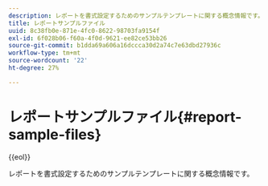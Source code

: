 ```yaml
---
description: レポートを書式設定するためのサンプルテンプレートに関する概念情報です。
title: レポートサンプルファイル
uuid: 8c38fb0e-871e-4fc0-8622-98703fa9154f
exl-id: 6f028b06-f60a-4f0d-9621-ee82ce53bb26
source-git-commit: b1dda69a606a16dccca30d2a74c7e63dbd27936c
workflow-type: tm+mt
source-wordcount: '22'
ht-degree: 27%

---
```


# レポートサンプルファイル{#report-sample-files}

{{eol}}

レポートを書式設定するためのサンプルテンプレートに関する概念情報です。
